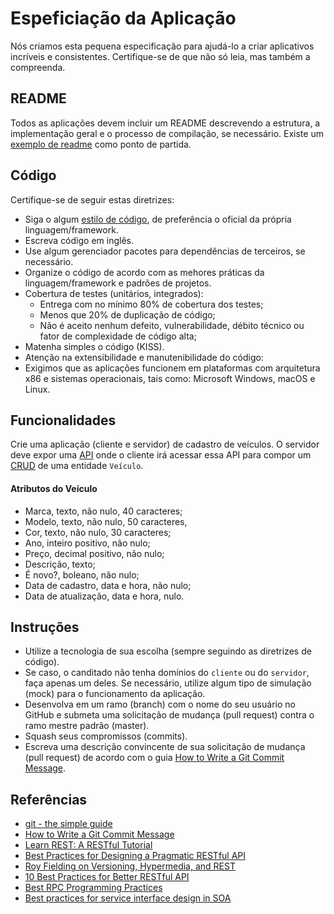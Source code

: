 # Espeficiação da Aplicação

Nós criamos esta pequena especificação para ajudá-lo a criar aplicativos incríveis e consistentes. Certifique-se de que não só leia, mas também a compreenda. 

## README

Todos as aplicações devem incluir um README descrevendo a estrutura, a implementação geral e o processo de compilação, se necessário. Existe um [exemplo de readme](README.template.md) como ponto de partida.

## Código

Certifique-se de seguir estas diretrizes:

* Siga o algum [estilo de código](https://en.wikipedia.org/wiki/Programming_style), de preferência o oficial da própria linguagem/framework.
* Escreva código em inglês.
* Use algum gerenciador pacotes para dependências de terceiros, se necessário.
* Organize o código de acordo com as mehores práticas da linguagem/framework e padrões de projetos.
* Cobertura de testes (unitários, integrados):
  * Entrega com no mínimo 80% de cobertura dos testes;
  * Menos que 20% de duplicação de código;
  * Não é aceito nenhum defeito, vulnerabilidade, débito técnico ou fator de complexidade de código alta;
* Matenha simples o código (KISS).
* Atenção na extensibilidade e manutenibilidade do código:
* Exigimos que as aplicações funcionem em plataformas com arquitetura x86 e sistemas operacionais, tais como: Microsoft Windows, macOS e Linux.

## Funcionalidades

Crie uma aplicação (cliente e servidor) de cadastro de veículos. O servidor deve expor uma [API](https://en.wikipedia.org/wiki/Application_programming_interface) onde o cliente irá acessar essa API para compor um [CRUD](https://en.wikipedia.org/wiki/Create,_read,_update_and_delete) de uma entidade `Veículo`.

#### Atributos do Veículo

* Marca, texto, não nulo, 40 caracteres;
* Modelo, texto, não nulo, 50 caracteres, 
* Cor, texto, não nulo, 30 caracteres;
* Ano, inteiro positivo, não nulo;
* Preço, decimal positivo, não nulo;
* Descrição, texto;
* É novo?, boleano, não nulo;
* Data de cadastro, data e hora, não nulo;
* Data de atualização, data e hora, nulo.

## Instruções

* Utilize a tecnologia de sua escolha (sempre seguindo as diretrizes de código).
* Se caso, o canditado não tenha domínios do `cliente` ou do `servidor`, faça apenas um deles. Se necessário, utilize algum tipo de simulação (mock) para o funcionamento da aplicação.
* Desenvolva em um ramo (branch) com o nome do seu usuário no GitHub e submeta uma solicitação de mudança (pull request) contra o ramo mestre padrão (master). 
* Squash seus compromissos (commits). 
* Escreva uma descrição convincente de sua solicitação de mudança (pull request) de acordo com o guia [How to Write a Git Commit Message](https://chris.beams.io/posts/git-commit/).

## Referências

* [git - the simple guide](https://rogerdudler.github.io/git-guide/)
* [How to Write a Git Commit Message](https://chris.beams.io/posts/git-commit/)
* [Learn REST: A RESTful Tutorial](http://www.restapitutorial.com/)
* [Best Practices for Designing a Pragmatic RESTful API](http://www.vinaysahni.com/best-practices-for-a-pragmatic-restful-api)
* [Roy Fielding on Versioning, Hypermedia, and REST](https://www.infoq.com/articles/roy-fielding-on-versioning)
* [10 Best Practices for Better RESTful API](https://blog.mwaysolutions.com/2014/06/05/10-best-practices-for-better-restful-api/)
* [Best RPC Programming Practices](https://msdn.microsoft.com/en-us/library/windows/desktop/aa373563(v=vs.85).aspx)
* [Best practices for service interface design in SOA](https://www.ibm.com/developerworks/library/ar-servdsgn1/)
